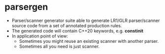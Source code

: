 # parsergen
- Parser/scanner generator suite able to generate LR1/GLR parser/scanner source code from a set of annotated production rules.
- The generated code will contain C++20 keywords, e.g. **constinit**
- In application point of view:
  - Sometimes you might reuse an existing scanner with another parser.
  - Sometimes all you need is just scanner. 
